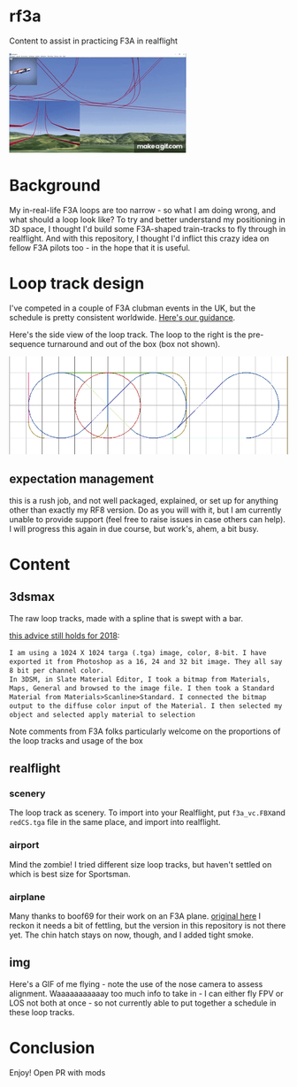 # rf3a
Content to assist in practicing F3A in realflight 

![alt text][f3a]


# Background

My in-real-life F3A loops are too narrow - so what I am doing wrong, and what should a loop look like? To try and better understand my positioning in 3D space, I thought I'd build some F3A-shaped train-tracks to fly through in realflight. And with this repository, I thought I'd inflict this crazy idea on fellow F3A pilots too - in the hope that it is useful.

# Loop track design

I've competed in a couple of F3A clubman events in the UK, but the schedule is pretty consistent worldwide. [Here's our guidance](http://www.gbrcaa.org/?page_id=84).

Here's the side view of the loop track. The loop to the right is the pre-sequence turnaround and out of the box (box not shown).

![alt text][looptrack]

## expectation management
this is a rush job, and not well packaged, explained, or set up for anything other than exactly my RF8 version. Do as you will with it, but I am currently unable to provide support (feel free to raise issues in case others can help). I will progress this again in due course, but work's, ahem, a bit busy.

# Content

## 3dsmax 
The raw loop tracks, made with a spline that is swept with a bar.

[this advice still holds for 2018](https://www.knifeedge.com/forums/index.php?threads/new-import-capabilities-for-rf-8.33293/):

```
I am using a 1024 X 1024 targa (.tga) image, color, 8-bit. I have exported it from Photoshop as a 16, 24 and 32 bit image. They all say 8 bit per channel color.
In 3DSM, in Slate Material Editor, I took a bitmap from Materials, Maps, General and browsed to the image file. I then took a Standard Material from Materials>Scanline>Standard. I connected the bitmap output to the diffuse color input of the Material. I then selected my object and selected apply material to selection

```

Note comments from F3A folks particularly welcome on the proportions of the loop tracks and usage of the box

## realflight

### scenery

The loop track as scenery. To import into your Realflight, put ```f3a_vc.FBX```and ```redCS.tga``` file in the same place, and import into realflight.

### airport

Mind the zombie! I tried different size loop tracks, but haven't settled on which is best size for Sportsman.

### airplane

Many thanks to boof69 for their work on an F3A plane. [original here](https://www.knifeedge.com/forums/index.php?resources/aj-spark-evo-ii_ea.17551/)
I reckon it needs a bit of fettling, but the version in this repository is not there yet. The chin hatch stays on now, though, and I added tight smoke.

## img

Here's a GIF of me flying - note the use of the nose camera to assess alignment. Waaaaaaaaaaay too much info to take in - I can either fly FPV or LOS not both at once - so not currently able to put together a schedule in these loop tracks.

# Conclusion
Enjoy! Open PR with mods 

 
[f3a]: ./img/F3A.gif "Flying in the F3A frame"
[looptrack]: ./img/looptrack.png "F3A sportsman sequence"